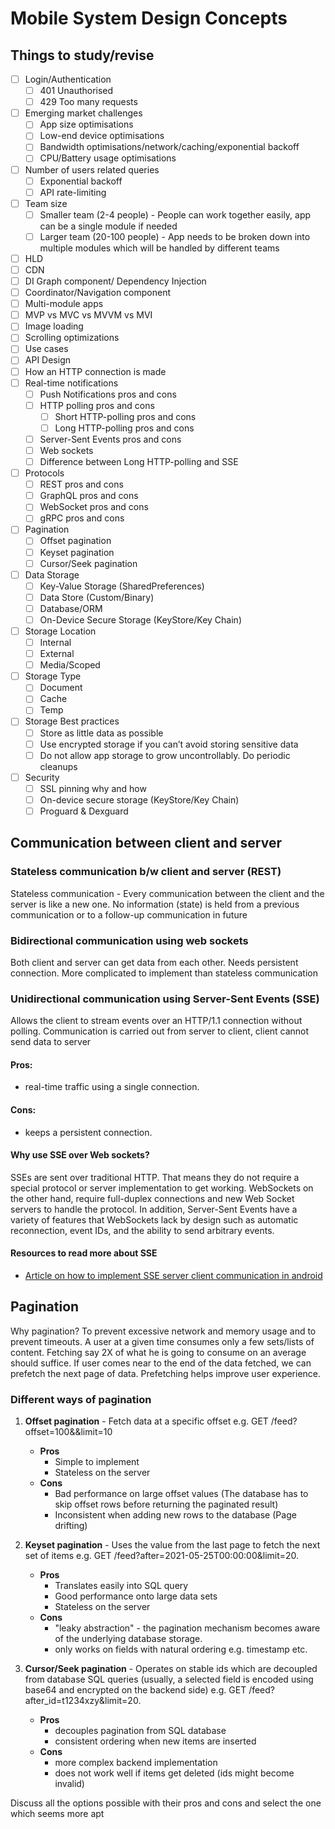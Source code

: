 # Mobile System Design Concepts

## Things to study/revise

- [ ] Login/Authentication
    - [ ] 401 Unauthorised
    - [ ] 429 Too many requests
- [ ] Emerging market challenges
    - [ ] App size optimisations
    - [ ] Low-end device optimisations
    - [ ] Bandwidth optimisations/network/caching/exponential backoff
    - [ ] CPU/Battery usage optimisations
- [ ] Number of users related queries
    - [ ] Exponential backoff
    - [ ] API rate-limiting
- [ ] Team size
    - [ ] Smaller team (2-4 people) - People can work together easily, app can be a single module if needed
    - [ ] Larger team (20-100 people) - App needs to be broken down into multiple modules which will be handled by different teams
- [ ] HLD
- [ ] CDN
- [ ] DI Graph component/ Dependency Injection
- [ ] Coordinator/Navigation component
- [ ] Multi-module apps
- [ ] MVP vs MVC vs MVVM vs MVI
- [ ] Image loading
- [ ] Scrolling optimizations
- [ ] Use cases
- [ ] API Design
- [ ] How an HTTP connection is made
- [ ] Real-time notifications
    - [ ] Push Notifications pros and cons
    - [ ] HTTP polling pros and cons
        - [ ] Short HTTP-polling pros and cons
        - [ ] Long HTTP-polling pros and cons
    - [ ] Server-Sent Events pros and cons
    - [ ] Web sockets
    - [ ] Difference between Long HTTP-polling and SSE
- [ ] Protocols
    - [ ] REST pros and cons
    - [ ] GraphQL pros and cons
    - [ ] WebSocket pros and cons
    - [ ] gRPC pros and cons
- [ ] Pagination
    - [ ] Offset pagination
    - [ ] Keyset pagination
    - [ ] Cursor/Seek pagination
- [ ] Data Storage
    - [ ] Key-Value Storage (SharedPreferences)
    - [ ] Data Store (Custom/Binary)
    - [ ] Database/ORM
    - [ ] On-Device Secure Storage (KeyStore/Key Chain)
- [ ] Storage Location
    - [ ] Internal
    - [ ] External
    - [ ] Media/Scoped
- [ ] Storage Type
    - [ ] Document
    - [ ] Cache
    - [ ] Temp
- [ ] Storage Best practices
    - [ ] Store as little data as possible
    - [ ] Use encrypted storage if you can’t avoid storing sensitive data
    - [ ] Do not allow app storage to grow uncontrollably. Do periodic cleanups
- [ ] Security
    - [ ] SSL pinning why and how
    - [ ] On-device secure storage (KeyStore/Key Chain)
    - [ ] Proguard & Dexguard 

## Communication between client and server

### Stateless communication b/w client and server (REST)
Stateless communication - Every communication between the client and the server is like a new one. No information (state) is held from a previous 
communication or to a follow-up communication in future

### Bidirectional communication using web sockets
Both client and server can get data from each other. Needs persistent connection. More complicated to implement than stateless communication

### Unidirectional communication using Server-Sent Events (SSE)
Allows the client to stream events over an HTTP/1.1 connection without polling. Communication is carried out from server to client, client cannot send data
to server
   #### Pros:
   * real-time traffic using a single connection.
   #### Cons:
   * keeps a persistent connection.

#### Why use SSE over Web sockets?
SSEs are sent over traditional HTTP. That means they do not require a special protocol or server implementation to get working. WebSockets on the other hand, require full-duplex connections and new Web Socket servers to handle the protocol. In addition, Server-Sent Events have a variety of features that WebSockets lack by design such as automatic reconnection, event IDs, and the ability to send arbitrary events.

#### Resources to read more about SSE
* [Article on how to implement SSE server client communication in android](https://proandroiddev.com/unidirectional-server-client-communication-using-sse-in-android-79b825aa0670)

## Pagination

Why pagination? 
To prevent excessive network and memory usage and to prevent timeouts. A user at a given time consumes only a few sets/lists of content. Fetching say 2X of what he is going to consume on an average should suffice. If user comes near to the end of the data fetched, we can prefetch the next page of data. Prefetching helps improve user experience.

### Different ways of pagination

1. **Offset pagination** - Fetch data at a specific offset e.g. GET /feed?offset=100&&limit=10
   - **Pros**
     - Simple to implement
     - Stateless on the server
   - **Cons**
     - Bad performance on large offset values (The database has to skip offset rows before returning the paginated result)
     - Inconsistent when adding new rows to the database (Page drifting)
     
2. **Keyset pagination** - Uses the value from the last page to fetch the next set of items e.g. GET /feed?after=2021-05-25T00:00:00&limit=20.
   - **Pros**
     - Translates easily into SQL query
     - Good performance onto large data sets
     - Stateless on the server
   - **Cons**
     - "leaky abstraction" - the pagination mechanism becomes aware of the underlying database storage.
     - only works on fields with natural ordering e.g. timestamp etc.
      
3. **Cursor/Seek pagination** - Operates on stable ids which are decoupled from database SQL queries (usually, a selected field is encoded using base64 and encrypted on the backend side) e.g. GET /feed?after_id=t1234xzy&limit=20.
   - **Pros**
     - decouples pagination from SQL database
     - consistent ordering when new items are inserted
   - **Cons**
     - more complex backend implementation
     - does not work well if items get deleted (ids might become invalid)
     
Discuss all the options possible with their pros and cons and select the one which seems more apt

